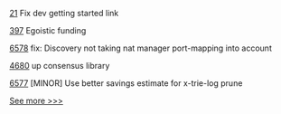 
[21](https://github.com/hyperledger/aries/pull/21) Fix dev getting started link

[397](https://github.com/hyperledger-labs/go-perun/pull/397) Egoistic funding

[6578](https://github.com/hyperledger/besu/pull/6578) fix: Discovery not taking nat manager port-mapping into account

[4680](https://github.com/hyperledger/fabric/pull/4680) up consensus library

[6577](https://github.com/hyperledger/besu/pull/6577) [MINOR] Use better savings estimate for x-trie-log prune


[See more >>>](https://start-here.hyperledger.org/pull-requests)

